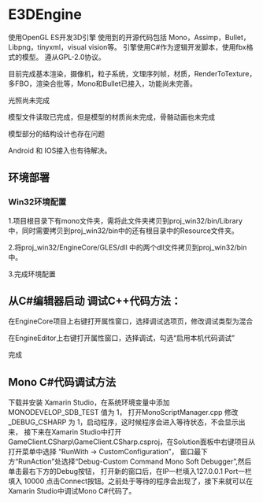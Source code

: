 # E3DEngine
使用OpenGL ES开发3D引擎
使用到的开源代码包括 Mono，Assimp，Bullet，Libpng，tinyxml，visual vision等。 
引擎使用C#作为逻辑开发脚本，使用fbx格式的模型。 遵从GPL-2.0协议。

目前完成基本渲染，摄像机，粒子系统，文理序列帧，材质，RenderToTexture，多FBO，渲染合批等，Mono和Bullet已接入，功能尚未完善。

光照尚未完成

模型文件读取已完成，但是模型的材质尚未完成，骨骼动画也未完成

模型部分的结构设计也存在问题

Android 和 IOS接入也有待解决。

## 环境部署

### Win32环境配置

1.项目根目录下有mono文件夹，需将此文件夹拷贝到proj_win32/bin/Library 中，同时需要拷贝到proj_win32/bin中的还有根目录中的Resource文件夹。 

2.将proj_win32/EngineCore/GLES/dll 中的两个dll文件拷贝到proj_win32/bin中。 

3.完成环境配置


## 从C#编辑器启动 调试C++代码方法：

在EngineCore项目上右键打开属性窗口，选择调试选项页，修改调试类型为混合

在EngineEditor上右键打开属性窗口，选择调试，勾选“启用本机代码调试”

完成

## Mono C#代码调试方法
下载并安装 Xamarin Studio，在系统环境变量中添加 MONODEVELOP_SDB_TEST 值为 1，
打开MonoScriptManager.cpp 修改_DEBUG_CSHARP 为 1，启动程序，这时候程序会进入等待状态，不会显示出来， 
接下来在Xamarin Studio中打开GameClient.CSharp\GameClient.CSharp.csproj，在Solution面板中右键项目从打开菜单中选择 “RunWith -> CustomConfiguration”，
窗口最下方“RunAction”处选择“Debug-Custom Command Mono Soft Debugger”,然后单击最右下方的Debug按钮，
打开新的窗口后，在IP一栏填入127.0.0.1 Port一栏填入 10000 点击Connect按钮。之前处于等待的程序会出现了，接下来就可以在Xamarin Studio中调试Mono C#代码了。
